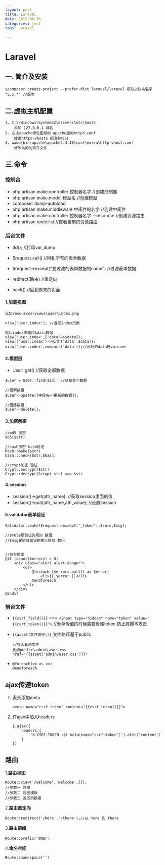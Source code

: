 ```yaml
---
layout: post
title: Laravel
date: 2019-08-30 
categories: test
tags: Laravel

---
```


# Laravel

## 一. 简介及安装

```
$composer create-project --prefer-dist laravel/laravel 项目文件夹名字 "5.5.*" //版本
```

## 二.虚拟主机配置

```
1. C:\\Windows\System32\drivers\etc\hosts
	添加 127.0.0.1 域名
2. 左击apache绿色图标的 apache里的httpd.conf 
	搜索httpd-vhosts 把注释打开
3. wamp\bin\apache\apache2.4.18\conf\extra\http-vhost.conf
	修改访问的项目文件
```

## 三.命令

### 控制台

- php artisan make:controller 控制器名字 //创建控制器
- php artisan make:model 模型名 //创建模型
- composer dump-autoload
- php artisan make:middleware 中间件的名字 //创建中间件
- php artisan make:controller 控制器名字 --resource //创建资源路由
- php artisan route:list //查看当前的资源路由

### 后台文件

- dd(); //打印var_dump
- $request->all() //得到所有的表单数据
- $request->except("要过滤的表单数据的name")  //过滤表单数据

- redirect(路由) //重定向
- back() //回到原来的页面

#### 1.加载视图

```
比如resources\views\user\index.php

view('user.index'); //返回index页面

返回index页面和$data数据
view('user.index',['data'=>$data]);
view(('user.index')->with('data',$data));
view('user.index',compact('data'));//此处的data是varname
```

#### 2.模型层

- User::get() //获取全部数据

```
$user = User::find($id); //获取单个数据

//更新数据
$user->update([字段名=>更新的数据]);

//删除数据
$user->delete();
```

#### 3.加密解密

```
//md5 加密
md5($str)

//hash加密 hash验证
hash::make($str)
hash::check($str,$hash)

//crypt加密 验证
Crypt::encrypt($str)
Crypt::decrypt($crypt_str) === $str
```

#### 4.session

- session()->get(attr_name); //获取session里面的值
- session()->put(attr_name,attr_value); //设置session

#### 5.validator表单验证

```
Validator::make($request->except('_token'),$rule,$msg);

//$rule是验证的规则 数组
//$msg是验证错误的提示信息 数组


//前台输出
@if (count($errors) > 0)
	<div class="alert alert-danger">
		<ul>
			@foreach ($errors->all() as $error)
				<li>{{ $error }}</li>
			@endforeach
		</ul>
	</div>
@endif
```



### 前台文件

- `{{csrf_field()}}` === `<input type="hidden" name="token" value="{{csrf_token()}}">` //表单传值的时候需要传递token 防止跨脚本攻击

- `{{asset(文件路径)}}` 文件路径基于public

  ```
  //导入其他文件
  比如public\admin\user.css
  href="{{asset('admin/user.css')}}"
  ```

- ```
  @foreach(xx as xx)
  @endforeach
  ```

## ajax传递token

1. 表头添加meta

   ```
   <meta name="csrf-token" content="{{csrf_token()}}">
   ```

2. 在ajax中加入headers

   ```
   $.ajax({
       headers:{
           'X-CSRF-TOKEN':$('meta[name="csrf-token"]').attr('content')
       }
   })
   ```

## 路由

1.**路由视图**

```
Route::view('/welcome','welcome',[]);
//参数一 路由
//参数二 视图模板
//参数三 返回的数据
```

2.**路由重定向**

```
Route::redirect('/here','/there');//从 here 到 there
```

3.**路由前缀**

```
Route::prefix('前缀')
```

4.**命名空间**

```
Route::namespace('')
```

